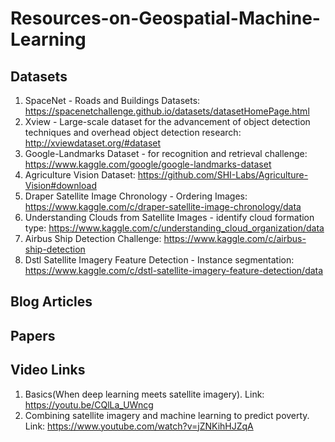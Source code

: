 # Resources-on-Geospatial-Machine-Learning
## Datasets
1. SpaceNet - Roads and Buildings Datasets: https://spacenetchallenge.github.io/datasets/datasetHomePage.html
2. Xview - Large-scale dataset for the advancement of object detection techniques and overhead object detection research: http://xviewdataset.org/#dataset
3. Google-Landmarks Dataset - for recognition and retrieval challenge: https://www.kaggle.com/google/google-landmarks-dataset
4. Agriculture Vision Dataset: https://github.com/SHI-Labs/Agriculture-Vision#download
5. Draper Satellite Image Chronology - Ordering Images: https://www.kaggle.com/c/draper-satellite-image-chronology/data
6. Understanding Clouds from Satellite Images - identify cloud formation type: https://www.kaggle.com/c/understanding_cloud_organization/data 
7. Airbus Ship Detection Challenge: https://www.kaggle.com/c/airbus-ship-detection
8. Dstl Satellite Imagery Feature Detection - Instance segmentation: https://www.kaggle.com/c/dstl-satellite-imagery-feature-detection/data


## Blog Articles
## Papers
## Video Links
1. Basics(When deep learning meets satellite imagery). Link: https://youtu.be/CQlLa_UWncg
2. Combining satellite imagery and machine learning to predict poverty. Link: https://www.youtube.com/watch?v=jZNKihHJZqA

